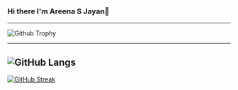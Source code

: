 ### Hi there I'm Areena S Jayan👋
---------------------------------------------------------------------------------------------------------------------------------------------------------------------------------------------

![Github Trophy](https://github-profile-trophy.vercel.app/?username=areenasjayan333&theme=discord)

---------------------------------------------------------------------------------------------------------------------------------------------------------------------------------------------

![GitHub Langs](https://github-readme-stats.vercel.app/api/top-langs/?username=areenasjayan333&layout=compact&theme=blue-green)
---------------------------------------------------------------------------------------------------------------------------------------------------------------------------------------------

[![GitHub Streak](https://github-readme-streak-stats.herokuapp.com?user=areenasjayan333&theme=blueberry&date_format=M%20j%5B%2C%20Y%5D)](https://git.io/streak-stats)
